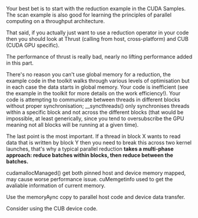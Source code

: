 


Your best bet is to start with the reduction example in the CUDA Samples. The scan example is also good for learning the principles of parallel computing on a throughput architecture.

That said, if you actually just want to use a reduction operator in your code then you should look at Thrust (calling from host, cross-platform) and CUB (CUDA GPU specific).

The performance of thrust is really bad, nearly no lifting performance added in this part.

There's no reason you can't use global memory for a reduction, the example code in the toolkit walks through various levels of optimisation but in each case the data starts in global memory.
Your code is inefficient (see the example in the toolkit for more details on the work efficiency!).
Your code is attempting to communicate between threads in different blocks without proper synchronisation; __syncthreads() only synchronises threads within a specific block and not across the different blocks (that would be impossible, at least generically, since you tend to oversubscribe the GPU meaning not all blocks will be running at a given time).

The last point is the most important. If a thread in block X wants to read data that is written by block Y then you need to break this across two kernel launches, that's why a typical parallel reduction **takes a multi-phase approach: reduce batches within blocks, then reduce between the batches.**


cudamallocManaged() get both pinned host and device memory mapped, may cause worse performance issue.
cuMemgetinfo used to get the avaliable information of current memory.

Use the memoryAync copy to parallel host code and device data transfer. 

Consider using the CUB device code.